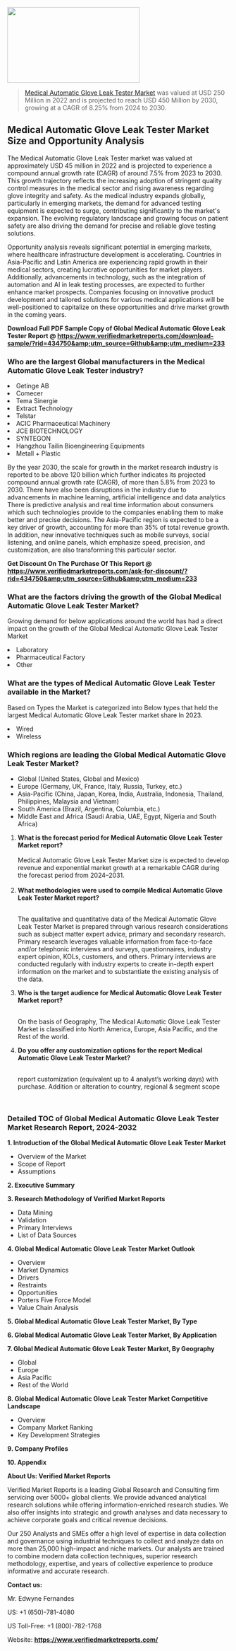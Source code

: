 <img src="https://ffe5etoiles.com/wp-content/uploads/2024/12/MST1-300x171.png" alt="" width="300" height="171" class="alignnone size-medium wp-image-20088" /><blockquote><p><p><a href="https://www.verifiedmarketreports.com/download-sample/?rid=434750&utm_source=Github&utm_medium=233" target="_blank">Medical Automatic Glove Leak Tester Market</a> was valued at USD 250 Million in 2022 and is projected to reach USD 450 Million by 2030, growing at a CAGR of 8.25% from 2024 to 2030.</p></blockquote><p><h2>Medical Automatic Glove Leak Tester Market Size and Opportunity Analysis</h2> <p>The Medical Automatic Glove Leak Tester market was valued at approximately USD 45 million in 2022 and is projected to experience a compound annual growth rate (CAGR) of around 7.5% from 2023 to 2030. This growth trajectory reflects the increasing adoption of stringent quality control measures in the medical sector and rising awareness regarding glove integrity and safety. As the medical industry expands globally, particularly in emerging markets, the demand for advanced testing equipment is expected to surge, contributing significantly to the market's expansion. The evolving regulatory landscape and growing focus on patient safety are also driving the demand for precise and reliable glove testing solutions.</p> <p>Opportunity analysis reveals significant potential in emerging markets, where healthcare infrastructure development is accelerating. Countries in Asia-Pacific and Latin America are experiencing rapid growth in their medical sectors, creating lucrative opportunities for market players. Additionally, advancements in technology, such as the integration of automation and AI in leak testing processes, are expected to further enhance market prospects. Companies focusing on innovative product development and tailored solutions for various medical applications will be well-positioned to capitalize on these opportunities and drive market growth in the coming years.</p> </p><p class=""><strong>Download Full PDF Sample Copy of Global Medical Automatic Glove Leak Tester Report @ <a href="https://www.verifiedmarketreports.com/download-sample/?rid=434750&amp;utm_source=Github&amp;utm_medium=233" target="_blank">https://www.verifiedmarketreports.com/download-sample/?rid=434750&amp;utm_source=Github&amp;utm_medium=233</a></strong></p><h3 id="" class="">Who are the largest Global manufacturers in the Medical Automatic Glove Leak Tester industry?</h3><p><li>Getinge AB</li><li> Comecer</li><li> Tema Sinergie</li><li> Extract Technology</li><li> Telstar</li><li> ACIC Pharmaceutical Machinery</li><li> JCE BIOTECHNOLOGY</li><li> SYNTEGON</li><li> Hangzhou Tailin Bioengineering Equipments</li><li> Metall + Plastic</li></p><div class=""><div class="" dir="" data-message-author-role="" data-message-id="" data-message-model-slug=""><div class=""><div class=""><div class=""><div class="" dir="" data-message-author-role="" data-message-id="" data-message-model-slug=""><div class=""><div class=""><p>By the year 2030, the scale for growth in the market research industry is reported to be above 120 billion which further indicates its projected compound annual growth rate (CAGR), of more than 5.8% from 2023 to 2030. There have also been disruptions in the industry due to advancements in machine learning, artificial intelligence and data analytics There is predictive analysis and real time information about consumers which such technologies provide to the companies enabling them to make better and precise decisions. The Asia-Pacific region is expected to be a key driver of growth, accounting for more than 35% of total revenue growth. In addition, new innovative techniques such as mobile surveys, social listening, and online panels, which emphasize speed, precision, and customization, are also transforming this particular sector.</p><p><strong>Get Discount On The Purchase Of This Report @&nbsp; <a href="https://www.verifiedmarketreports.com/ask-for-discount/?rid=434750&amp;utm_source=Github&amp;utm_medium=233" target="_blank">https://www.verifiedmarketreports.com/ask-for-discount/?rid=434750&amp;utm_source=Github&amp;utm_medium=233</a></strong></p></div></div></div></div></div></div></div></div><h3 id="" class="">What are the factors driving the growth of the Global Medical Automatic Glove Leak Tester Market?</h3><p id="" class="">Growing demand for below applications around the world has had a direct impact on the growth of the Global Medical Automatic Glove Leak Tester Market</p><p id="" class=""><li>Laboratory</li><li> Pharmaceutical Factory</li><li> Other</li></p><h3 id="" class="">What are the types of Medical Automatic Glove Leak Tester available in the Market?</h3><p id="" class="">Based on Types the Market is categorized into Below types that held the largest Medical Automatic Glove Leak Tester market share In 2023.</p><p id="" class=""><li>Wired</li><li> Wireless</li></p><h3 id="" class="">Which regions are leading the Global Medical Automatic Glove Leak Tester Market?</h3><ul><li>Global (United States, Global and Mexico)</li><li>Europe (Germany, UK, France, Italy, Russia, Turkey, etc.)</li><li>Asia-Pacific (China, Japan, Korea, India, Australia, Indonesia, Thailand, Philippines, Malaysia and Vietnam)</li><li>South America (Brazil, Argentina, Columbia, etc.)</li><li>Middle East and Africa (Saudi Arabia, UAE, Egypt, Nigeria and South Africa)</li></ul><p><ol><li><strong>What is the forecast period for Medical Automatic Glove Leak Tester Market report?<br /></strong><br /><span data-sheets-root="1" data-sheets-value="{&quot;1&quot;:2,&quot;2&quot;:&quot;XXXX size is expected to develop revenue and exponential market growth at a remarkable CAGR during the forecast period from 2024&ndash;2030.&quot;}" data-sheets-userformat="{&quot;2&quot;:12674,&quot;4&quot;:{&quot;1&quot;:2,&quot;2&quot;:16776960},&quot;10&quot;:2,&quot;11&quot;:0,&quot;15&quot;:&quot;Arial&quot;,&quot;16&quot;:12}">Medical Automatic Glove Leak Tester Market size is expected to develop revenue and exponential market growth at a remarkable CAGR during the forecast period from 2024&ndash;2031.</span><br /><br /></li><li><strong>What methodologies were used to compile Medical Automatic Glove Leak Tester Market report?<br /><br /></strong><p>The qualitative and quantitative data of the&nbsp;Medical Automatic Glove Leak Tester Market is prepared through various research considerations such as subject matter expert advice, primary and secondary research. Primary research leverages valuable information from face-to-face and/or telephonic interviews and surveys, questionnaires, industry expert opinion, KOLs, customers, and others. Primary interviews are conducted regularly with industry experts to create in-depth expert information on the market and to substantiate the existing analysis of the data.&nbsp;</p></li><li><strong>Who is the target audience for Medical Automatic Glove Leak Tester Market report?<br /><br /></strong><p>On the basis of Geography, The&nbsp;Medical Automatic Glove Leak Tester Market is classified into North America, Europe, Asia Pacific, and the Rest of the world.</p></li><li><strong>Do you offer any customization options for the report Medical Automatic Glove Leak Tester Market?<br /><br /></strong><p>report customization (equivalent up to 4 analyst&rsquo;s working days) with purchase. Addition or alteration to country, regional &amp; segment scope</p><p>&nbsp;</p></li></ol></p><h3 id="" class="">Detailed TOC of Global Medical Automatic Glove Leak Tester Market Research Report, 2024-2032</h3><p id="" class=""><strong>1. Introduction of the Global Medical Automatic Glove Leak Tester Market</strong></p><ul><li>Overview of the Market</li><li>Scope of Report</li><li>Assumptions</li></ul><p id="" class=""><strong>2. Executive Summary</strong></p><p id="" class=""><strong>3. Research Methodology of&nbsp;Verified Market Reports</strong></p><ul><li>Data Mining</li><li>Validation</li><li>Primary Interviews</li><li>List of Data Sources</li></ul><p id="" class=""><strong>4. Global Medical Automatic Glove Leak Tester Market Outlook</strong></p><ul><li>Overview</li><li>Market Dynamics</li><li>Drivers</li><li>Restraints</li><li>Opportunities</li><li>Porters Five Force Model</li><li>Value Chain Analysis</li></ul><p id="" class=""><strong>5. Global Medical Automatic Glove Leak Tester Market, By&nbsp;Type</strong></p><p id="" class=""><strong>6. Global Medical Automatic Glove Leak Tester Market, By Application</strong></p><p id="" class=""><strong>7. Global Medical Automatic Glove Leak Tester Market, By Geography</strong></p><ul><li>Global</li><li>Europe</li><li>Asia Pacific</li><li>Rest of the World</li></ul><p id="" class=""><strong>8. Global Medical Automatic Glove Leak Tester Market Competitive Landscape</strong></p><ul><li>Overview</li><li>Company Market Ranking</li><li>Key Development Strategies</li></ul><p id="" class=""><strong>9. Company Profiles</strong></p><p id="" class=""><strong>10. Appendix</strong></p><p id="" class=""><strong>About Us: Verified Market Reports</strong></p><p id="" class="">Verified Market Reports is a leading Global Research and Consulting firm servicing over 5000+ global clients. We provide advanced analytical research solutions while offering information-enriched research studies. We also offer insights into strategic and growth analyses and data necessary to achieve corporate goals and critical revenue decisions.</p><p id="" class="">Our 250 Analysts and SMEs offer a high level of expertise in data collection and governance using industrial techniques to collect and analyze data on more than 25,000 high-impact and niche markets. Our analysts are trained to combine modern data collection techniques, superior research methodology, expertise, and years of collective experience to produce informative and accurate research.</p><p id="" class=""><strong>Contact us:</strong></p><p id="" class="">Mr. Edwyne Fernandes</p><p id="" class="">US: +1 (650)-781-4080</p><p id="" class="">US Toll-Free: +1 (800)-782-1768</p><p id="" class="">Website: <a target="" data-test-app-aware-link=""><strong>https://www.verifiedmarketreports.com/</strong></a></p>
